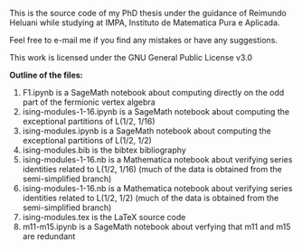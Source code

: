 This is the source code of my PhD thesis under the guidance of Reimundo Heluani while studying at IMPA, Instituto de Matematica Pura e Aplicada.

Feel free to e-mail me if you find any mistakes or have any suggestions.

This work is licensed under the GNU General Public License v3.0

**Outline of the files:**

1. F1.ipynb is a SageMath notebook about computing directly on the odd part of the fermionic vertex algebra
2. ising-modules-1-16.ipynb is a SageMath notebook about computing the exceptional partitions of L(1/2, 1/16)
3. ising-modules.ipynb is a SageMath notebook about computing the exceptional partitions of L(1/2, 1/2)
4. ising-modules.bib is the bibtex bibliography
5. ising-modules-1-16.nb is a Mathematica notebook about verifying series identities related to L(1/2, 1/16) (much of the data is obtained from the semi-simplified branch)
6. ising-modules-1-16.nb is a Mathematica notebook about verifying series identities related to L(1/2, 1/2) (much of the data is obtained from the semi-simplified branch)
7. ising-modules.tex is the LaTeX source code
8. m11-m15.ipynb is a SageMath notebook about verfying that m11 and m15 are redundant
